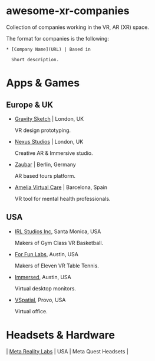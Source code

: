 # awesome-xr-companies
Collection of companies working in the VR, AR (XR) space.

The format for companies is the following:

```
* [Company Name](URL) | Based in 

  Short description.
```
# Apps & Games
## Europe & UK

- [Gravity Sketch](https://www.gravitysketch.com/) | London, UK 

  VR design prototyping.

- [Nexus Studios](https://nexusstudios.com/immersive/) | London, UK 

  Creative AR & Immersive studio.

- [Zaubar](https://zaubar.com/) | Berlin, Germany

  AR based tours platform.

- [Amelia Virtual Care](https://ameliavirtualcare.com/) | Barcelona, Spain

  VR tool for mental health professionals.

## USA
- [IRL Studios Inc](https://www.linkedin.com/company/irlstudios/), Santa Monica, USA 

  Makers of Gym Class VR Basketball.

- [For Fun Labs](https://www.linkedin.com/company/for-fun-labs/), Austin, USA 

  Makers of Eleven VR Table Tennis. 

- [Immersed](https://www.linkedin.com/company/immersed/), Austin, USA 

  Virtual desktop monitors.

- [VSpatial](https://www.vspatial.com/), Provo, USA 

  Virtual office.


# Headsets & Hardware
| [Meta Reality Labs](https://about.meta.com/realitylabs/)		| USA | Meta Quest Headsets |
